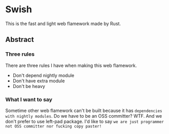 # Swish
This is the fast and light web flamework made by Rust.
## Abstract
### Three rules
There are three rules I have when making this web flamework.
- Don't depend nightly module
- Don't have extra module
- Don't be heavy
### What I want to say
Sometime other web flamework can't be built because it has `dependencies with nightly modules`. Do we have to be an OSS committer? WTF. And we don't prefer to use left-pad package. I'd like to say `we are just programmer not OSS committer nor fucking copy paster!`
